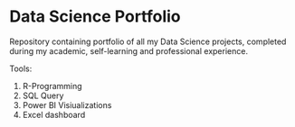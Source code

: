# Data Science Portfolio
Repository containing portfolio of all my Data Science projects, completed during my academic, self-learning and professional experience.

Tools:
1)  R-Programming
2)  SQL Query
3)  Power BI Visiualizations
4)  Excel dashboard
